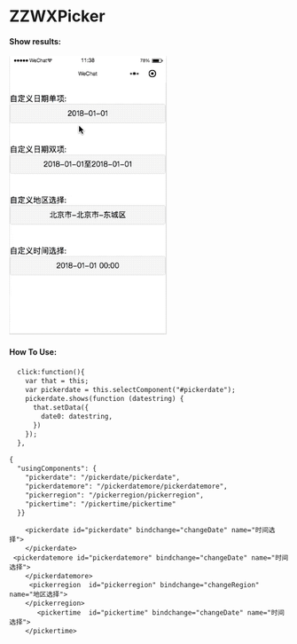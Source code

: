 # ZZWXPicker
#### Show results:
![](https://github.com/a279649802/ZZWXPicker/raw/master/ZZWXPicker.gif)  
#### How To Use:
```
  click:function(){
    var that = this;
    var pickerdate = this.selectComponent("#pickerdate");
    pickerdate.shows(function (datestring) {
      that.setData({
        date0: datestring,
      })
    });
  },
```

```
{
  "usingComponents": {
    "pickerdate": "/pickerdate/pickerdate",
    "pickerdatemore": "/pickerdatemore/pickerdatemore",
    "pickerregion": "/pickerregion/pickerregion",
    "pickertime": "/pickertime/pickertime"
  }}
```

```
    <pickerdate id="pickerdate" bindchange="changeDate" name="时间选择">
    </pickerdate>
 <pickerdatemore id="pickerdatemore" bindchange="changeDate" name="时间选择">
    </pickerdatemore>
     <pickerregion  id="pickerregion" bindchange="changeRegion" name="地区选择">
    </pickerregion>
       <pickertime  id="pickertime" bindchange="changeDate" name="时间选择">
    </pickertime>
```
